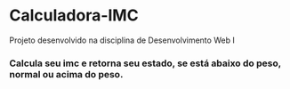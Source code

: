 # Calculadora-IMC
Projeto desenvolvido na disciplina de Desenvolvimento Web I
### Calcula seu imc e retorna seu estado, se está abaixo do peso, normal ou acima do peso.
